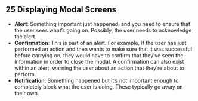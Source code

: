 ## 25 Displaying Modal Screens
- **Alert**: Something important just happened, and you need to ensure that the user sees what’s going on. Possibly, the user needs to acknowledge the alert.
- **Confirmation**: This is part of an alert. For example, if the user has just performed an action and then wants to make sure that it was successful before carrying on, they would have to confirm that they’ve seen the information in order to close the modal. A confirmation can also exist within an alert, warning the user about an action that they’re about to perform.
- **Notification**: Something happened but it’s not important enough to completely block what the user is doing. These typically go away on their own.